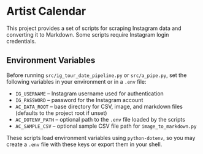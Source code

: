 # Artist Calendar

This project provides a set of scripts for scraping Instagram data and
converting it to Markdown. Some scripts require Instagram login
credentials.

## Environment Variables

Before running `src/ig_tour_date_pipeline.py` or `src/a_pipe.py`, set
the following variables in your environment or in a `.env` file:

- `IG_USERNAME` – Instagram username used for authentication
- `IG_PASSWORD` – password for the Instagram account
- `AC_DATA_ROOT` – base directory for CSV, image, and markdown files (defaults to the project root if unset)
- `AC_DOTENV_PATH` – optional path to the `.env` file loaded by the scripts
- `AC_SAMPLE_CSV` – optional sample CSV file path for `image_to_markdown.py`

These scripts load environment variables using `python-dotenv`, so you
may create a `.env` file with these keys or export them in your shell.
